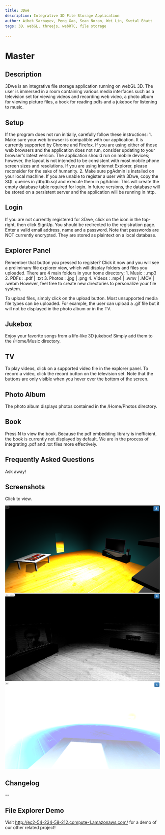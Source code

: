 ```yaml
---
title: 3Dwe
description: Integrative 3D File Storage Application
author: Aibek Sarbayev, Peng Gao, Sean Noran, Wei Lin, Swetal Bhatt
tags: 3D, webGL, threejs, webRTC, file storage

---
```


Master
======

## Description

3Dwe is an integrative file storage application running on webGL 3D. The user is immersed in a room containing various
media interfaces such as a television set for viewing videos and recording web video, a photo album for viewing picture
files, a book for reading pdfs and a jukebox for listening to music.

## Setup

If the program does not run initially, carefully follow these instructions:
    1. Make sure your web browser is compatible with our application. It is currently supported by Chrome and Firefox.
       If you are using either of those web browsers and the application does not run, consider updating to your browser's
       latest version. The application should run on mobile devices; however, the layout is not intended to be consistent
       with most mobile phone screen sizes and resolutions. If you are using Internet Explorer, please reconsider for the
       sake of humanity.
    2. Make sure pgAdmin is installed on your local machine. If you are unable to register a user with 3Dwe, copy the SQL
       queries in /db/db.sql and execute them in pgAdmin. This will create the empty database table required for login.
       In future versions, the database will be stored on a persistent server and the application will be running in http.

## Login

If you are not currently registered for 3Dwe, click on the icon in the top-right, then click SignUp. You should be
redirected to the registration page. Enter a valid email address, name and a password. Note that passwords are NOT
currently encrypted. They are stored as plaintext on a local database.

## Explorer Panel

Remember that button you pressed to register? Click it now and you will see a preliminary file explorer view, which will
display folders and files you uploaded. There are 4 main folders in your home directory:
    1. Music : .mp3
    2. PDFs : .pdf | .txt
    3. Photos : .jpg | .png
    4. Videos : .mp4 | .wmv | .MOV | .webm
However, feel free to create new directories to personalize your file system.

To upload files, simply click on the upload button. Most unsupported media file types can be uploaded. For example, the
user can upload a .gif file but it will not be displayed in the photo album or in the TV.

## Jukebox

Enjoy your favorite songs from a life-like 3D jukebox! Simply add them to the /Home/Music directory.

## TV

To play videos, click on a supported video file in the explorer panel. To record a video, click the record button on the
television set. Note that the buttons are only visible when you hover over the bottom of the screen.

## Photo Album

The photo album displays photos contained in the /Home/Photos directory.

## Book

Press N to view the book. Because the pdf embedding library is inefficient, the book is currently not displayed by
default. We are in the process of integrating .pdf and .txt files more effectively.

## Frequently Asked Questions

Ask away!

## Screenshots

Click to view.

![B&W Room](/assets/screenshots/room.png)
![Dot Shader](/assets/screenshots/shader_example.png)
![Blooper](/assets/screenshots/blooper.png)

## Changelog

--

## File Explorer Demo

Visit http://ec2-54-234-58-212.compute-1.amazonaws.com/ for a demo of our other related project!